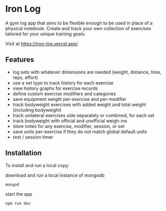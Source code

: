 <h1> Iron Log </h1>

A gym log app that aims to be flexible enough to be used in place of a physical notebook. Create and track your own collection of exercises tailored for your unique training goals.

Visit at https://iron-log.vercel.app/

## Features

- log sets with whatever dimensions are needed (weight, distance, time, reps, effort)
- use a set type to track history for each exercise
- view history graphs for exercise records
- define custom exercise modifiers and categories
- save equipment weight per-exercise and per-modifier
- track bodyweight exercises with added weight and total weight (including bodyweight)
- track unilateral exercises side separately or combined, for each set
- track bodyweight with official and unofficial weigh-ins
- store notes for any exercise, modifier, session, or set
- save units per-exercise if they do not match global default units
- rest / session timer

## Installation

To install and run a local copy:

download and run a local instance of mongodb

```
mongod
```

start the app

```
npm run dev
```
